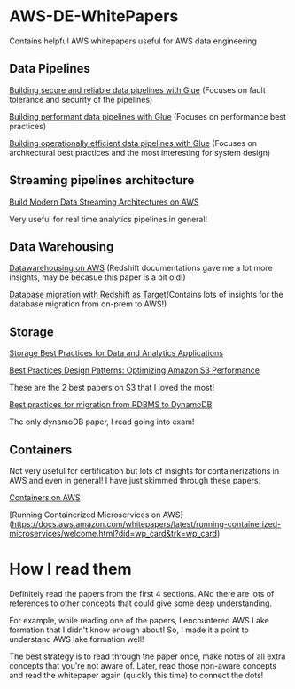 # AWS-DE-WhitePapers
Contains helpful AWS whitepapers useful for AWS data engineering

## Data Pipelines
[Building secure and reliable data pipelines with Glue](https://docs.aws.amazon.com/pdfs/whitepapers/latest/aws-glue-best-practices-build-secure-data-pipeline/aws-glue-best-practices-build-secure-data-pipeline.pdf?did=wp_card&trk=wp_card#aws-glue-best-practices-build-secure-data-pipeline) (Focuses on fault tolerance and security of the pipelines)

[Building performant data pipelines with Glue](https://docs.aws.amazon.com/whitepapers/latest/aws-glue-best-practices-build-performant-data-pipeline/aws-glue-best-practices-build-performant-data-pipeline.html?did=wp_card&trk=wp_card) (Focuses on performance best practices)

[Building operationally efficient data pipelines with Glue](https://docs.aws.amazon.com/whitepapers/latest/aws-glue-best-practices-build-efficient-data-pipeline/aws-glue-best-practices-build-efficient-data-pipeline.html?did=wp_card&trk=wp_card) (Focuses on architectural best practices and the most interesting for system design)

## Streaming pipelines architecture
[Build Modern Data Streaming Architectures on AWS](https://docs.aws.amazon.com/whitepapers/latest/build-modern-data-streaming-analytics-architectures/build-modern-data-streaming-analytics-architectures.html?did=wp_card&trk=wp_card)

  Very useful for real time analytics pipelines in general!

## Data Warehousing
[Datawarehousing on AWS](https://docs.aws.amazon.com/whitepapers/latest/data-warehousing-on-aws/data-warehousing-on-aws.html?did=wp_card&trk=wp_card) (Redshift documentations gave me a lot more insights, may be becasue this paper is a bit old!)

[Database migration with Redshift as Target](https://docs.aws.amazon.com/whitepapers/latest/optimizing-dms-with-amazon-redshift/optimizing-dms-with-amazon-redshift.html?did=wp_card&trk=wp_card)(Contains lots of insights for the database migration from on-prem to AWS!)


## Storage
[Storage Best Practices for Data and Analytics Applications](https://docs.aws.amazon.com/whitepapers/latest/building-data-lakes/building-data-lake-aws.html?did=wp_card&trk=wp_card)

[Best Practices Design Patterns: Optimizing Amazon S3 Performance](https://docs.aws.amazon.com/whitepapers/latest/s3-optimizing-performance-best-practices/welcome.html?did=wp_card&trk=wp_card)

These are the 2 best papers on S3 that I loved the most!

[Best practices for migration from RDBMS to DynamoDB](https://docs.aws.amazon.com/whitepapers/latest/best-practices-for-migrating-from-rdbms-to-dynamodb/welcome.html?did=wp_card&trk=wp_card)

  The only dynamoDB paper, I read going into exam!


## Containers
Not very useful for certification but lots of insights for containerizations in AWS and even in general! I have just skimmed through these papers.

[Containers on AWS](https://docs.aws.amazon.com/whitepapers/latest/containers-on-aws/containers-on-aws.html)

[Running Containerized Microservices on AWS] (https://docs.aws.amazon.com/whitepapers/latest/running-containerized-microservices/welcome.html?did=wp_card&trk=wp_card)


# How I read them
Definitely read the papers from the first 4 sections. ANd there are lots of references to other concepts that could give some deep understanding.

For example, while reading one of the papers, I encountered AWS Lake formation that I didn't know enough about! So, I made it a point to understand AWS lake formation well!

The best strategy is to read through the paper once, make notes of all extra concepts that you're not aware of. Later, read those non-aware concepts and read the whitepaper again (quickly this time) to connect the dots! 




